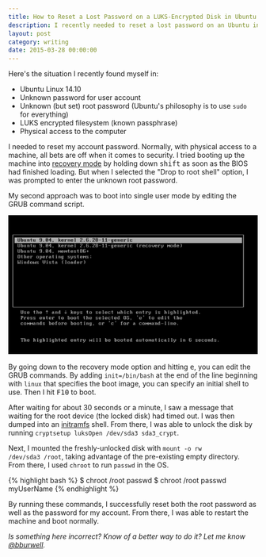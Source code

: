 ```yaml
---
title: How to Reset a Lost Password on a LUKS-Encrypted Disk in Ubuntu Linux
description: I recently needed to reset a lost password on an Ubuntu installation. But the LUKS encryption on the disk gave me some challenges. Here's what I did.
layout: post
category: writing
date: 2015-03-28 00:00:00
---
```


Here's the situation I recently found myself in:

* Ubuntu Linux 14.10
* Unknown password for user account
* Unknown (but set) root password (Ubuntu's philosophy is to use `sudo` for everything)
* LUKS encrypted filesystem (known passphrase)
* Physical access to the computer

<!--more-->

I needed to reset my account password. Normally, with physical access to a machine, all bets are off when it comes to security. I tried booting up the machine into [recovery mode](https://wiki.ubuntu.com/RecoveryMode) by holding down <kbd>shift</kbd> as soon as the BIOS had finished loading. But when I selected the "Drop to root shell" option, I was prompted to enter the unknown root password.

My second approach was to boot into single user mode by editing the GRUB command script.

<div class="text-center"><a href="/assets/images/ubuntu-grub.png"><img src="/assets/images/ubuntu-grub.png" alt="Ubuntu's GRUB menu"></a></div>

By going down to the recovery mode option and hitting <kbd>e</kbd>, you can edit the GRUB commands. By adding <code>init=/bin/bash</code> at the end of the line beginning with <code>linux</code> that specifies the boot image, you can specify an initial shell to use. Then I hit <kbd>F10</kbd> to boot.

After waiting for about 30 seconds or a minute, I saw a message that waiting for the root device (the locked disk) had timed out. I was then dumped into an [initramfs](https://wiki.ubuntu.com/Initramfs) shell. From there, I was able to unlock the disk by running <code>cryptsetup luksOpen /dev/sda3 sda3_crypt</code>.

Next, I mounted the freshly-unlocked disk with <code>mount -o rw /dev/sda3 /root</code>, taking advantage of the pre-existing empty directory. From there, I used <code>chroot</code> to run <code>passwd</code> in the OS.

{% highlight bash %}
$ chroot /root passwd
$ chroot /root passwd myUserName
{% endhighlight %}

By running these commands, I successfully reset both the root password as well as the password for my account. From there, I was able to restart the machine and boot normally.

*Is something here incorrect? Know of a better way to do it? Let me know [@bburwell](https://twitter.com/bburwell).*
